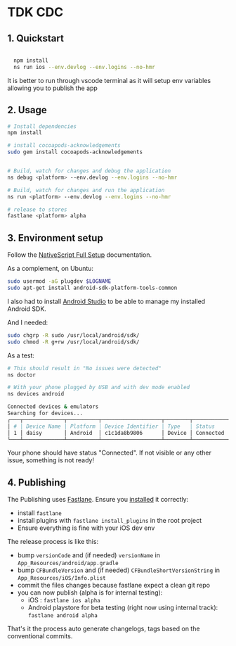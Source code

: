 # TDK CDC

## 1. Quickstart

```bash

  npm install
  ns run ios --env.devlog --env.logins --no-hmr 

```

 It is better to run through vscode terminal as it will setup env variables 
 allowing you to publish the app

## 2. Usage

``` bash
# Install dependencies
npm install

# install cocoapods-acknowledgements
sudo gem install cocoapods-acknowledgements


# Build, watch for changes and debug the application
ns debug <platform> --env.devlog --env.logins --no-hmr

# Build, watch for changes and run the application
ns run <platform> --env.devlog --env.logins --no-hmr

# release to stores
fastlane <platform> alpha
```


## 3. Environment setup

Follow the [NativeScript Full Setup](https://docs.nativescript.org/environment-setup.html#setting-up-your-system) documentation.

As a complement, on Ubuntu:

```bash
sudo usermod -aG plugdev $LOGNAME
sudo apt-get install android-sdk-platform-tools-common
```

I also had to install [Android Studio](https://developer.android.com/studio) to be able to manage my installed Android SDK.

And I needed:

```bash
sudo chgrp -R sudo /usr/local/android/sdk/
sudo chmod -R g+rw /usr/local/android/sdk/
```

As a test:

```bash
# This should result in "No issues were detected"
ns doctor

# With your phone plugged by USB and with dev mode enabled
ns devices android

Connected devices & emulators
Searching for devices...
┌───┬─────────────┬──────────┬───────────────────┬────────┬───────────┬─────────────────┐
│ # │ Device Name │ Platform │ Device Identifier │ Type   │ Status    │ Connection Type │
│ 1 │ daisy       │ Android  │ c1c1da8b9806      │ Device │ Connected │ USB             │
└───┴─────────────┴──────────┴───────────────────┴────────┴───────────┴─────────────────┘
```

Your phone should have status "Connected". If not visible or any other issue, something is not ready!

## 4. Publishing

The Publishing uses [Fastlane](https://fastlane.tools/). Ensure you [installed](https://docs.fastlane.tools/#installing-fastlane) it correctly:
* install `fastlane`
* install plugins with `fastlane install_plugins` in the root project
* Ensure everything is fine with your iOS dev env

The release process is like this:

* bump `versionCode` and (if needed) `versionName` in `App_Resources/android/app.gradle`
* bump `CFBundleVersion` and (if needed) `CFBundleShortVersionString` in `App_Resources/iOS/Info.plist`
* commit the  files changes because fastlane expect a clean git repo
* you can now publish (alpha is for internal testing):
     - iOS : `fastlane ios alpha`
     - Android playstore for beta testing (right now using internal track): `fastlane android alpha`

That's it the process auto generate changelogs, tags based on the conventional commits.